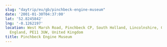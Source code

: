 ```yaml
---
slug: "daytrip/eu/gb/pinchbeck-engine-museum"
date: '2001-01-30T04:37:00'
lat: '52.8245842'
lng: '-0.1262197'
location: West Marsh Road, Pinchbeck CP, South Holland, Lincolnshire, Greater Lincolnshire,
  England, PE11 3UW, United Kingdom
title: Pinchbeck Engine Museum
---
```



